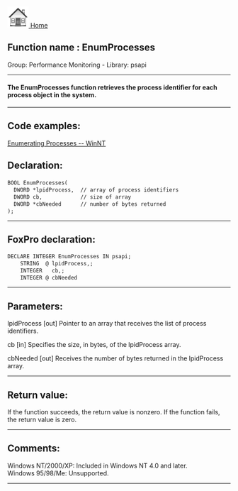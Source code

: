 [<img src="../../images/home.png"> Home ](https://github.com/VFPX/Win32API)  

## Function name : EnumProcesses
Group: Performance Monitoring - Library: psapi    
***  


#### The EnumProcesses function retrieves the process identifier for each process object in the system.
***  


## Code examples:
[Enumerating Processes -- WinNT](../../samples/sample_162.md)  

## Declaration:
```foxpro  
BOOL EnumProcesses(
  DWORD *lpidProcess,  // array of process identifiers
  DWORD cb,            // size of array
  DWORD *cbNeeded      // number of bytes returned
);  
```  
***  


## FoxPro declaration:
```foxpro  
DECLARE INTEGER EnumProcesses IN psapi;
	STRING  @ lpidProcess,;
	INTEGER   cb,;
	INTEGER @ cbNeeded  
```  
***  


## Parameters:
lpidProcess 
[out] Pointer to an array that receives the list of process identifiers. 

cb 
[in] Specifies the size, in bytes, of the lpidProcess array. 

cbNeeded 
[out] Receives the number of bytes returned in the lpidProcess array.   
***  


## Return value:
If the function succeeds, the return value is nonzero. If the function fails, the return value is zero.  
***  


## Comments:
Windows NT/2000/XP: Included in Windows NT 4.0 and later.  
Windows 95/98/Me: Unsupported.  
  
***  

